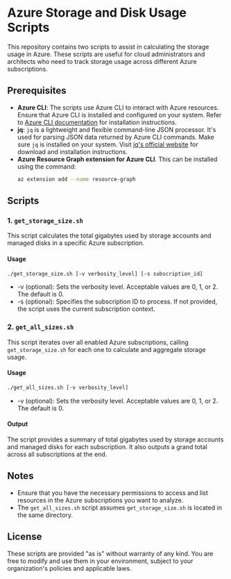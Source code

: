 # Azure Storage and Disk Usage Scripts

This repository contains two scripts to assist in calculating the storage usage in Azure. These scripts are useful for cloud administrators and architects who need to track storage usage across different Azure subscriptions.

## Prerequisites

- **Azure CLI**: The scripts use Azure CLI to interact with Azure resources. Ensure that Azure CLI is installed and configured on your system. Refer to [Azure CLI documentation](https://docs.microsoft.com/en-us/cli/azure/install-azure-cli) for installation instructions.
- **jq**: `jq` is a lightweight and flexible command-line JSON processor. It's used for parsing JSON data returned by Azure CLI commands. Make sure `jq` is installed on your system. Visit [jq's official website](https://stedolan.github.io/jq/) for download and installation instructions.
- **Azure Resource Graph extension for Azure CLI**. This can be installed using the command:
  ```bash
  az extension add --name resource-graph
  ```

## Scripts

### 1. `get_storage_size.sh`

This script calculates the total gigabytes used by storage accounts and managed disks in a specific Azure subscription.

#### Usage

```bash
./get_storage_size.sh [-v verbosity_level] [-s subscription_id]
```

- -v (optional): Sets the verbosity level. Acceptable values are 0, 1, or 2. The default is 0.
- -s (optional): Specifies the subscription ID to process. If not provided, the script uses the current subscription context.


### 2. `get_all_sizes.sh`

This script iterates over all enabled Azure subscriptions, calling `get_storage_size.sh` for each one to calculate and aggregate storage usage.

#### Usage

```bash
./get_all_sizes.sh [-v verbosity_level]
```
- -v (optional): Sets the verbosity level. Acceptable values are 0, 1, or 2. The default is 0.

#### Output

The script provides a summary of total gigabytes used by storage accounts and managed disks for each subscription. It also outputs a grand total across all subscriptions at the end.

## Notes

- Ensure that you have the necessary permissions to access and list resources in the Azure subscriptions you want to analyze.
- The `get_all_sizes.sh` script assumes `get_storage_size.sh` is located in the same directory.

## License

These scripts are provided "as is" without warranty of any kind. You are free to modify and use them in your environment, subject to your organization's policies and applicable laws.

